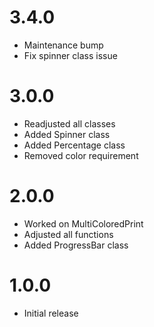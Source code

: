 3.4.0
===== 
  * Maintenance bump
  * Fix spinner class issue

3.0.0 
=====
  * Readjusted all classes
  * Added Spinner class
  * Added Percentage class
  * Removed color requirement

2.0.0
=====
  * Worked on MultiColoredPrint
  * Adjusted all functions
  * Added ProgressBar class

1.0.0
=====
* Initial release
